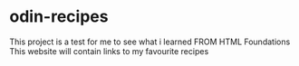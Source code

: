 # odin-recipes
This project is a test for me to see what i learned FROM HTML Foundations
This website will contain links to my favourite recipes